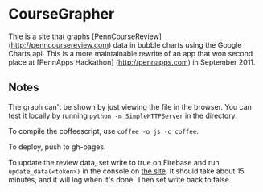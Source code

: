CourseGrapher
=============
Thie is a site that graphs [PennCourseReview] (http://penncoursereview.com) data in bubble charts using the Google Charts api.  This is a more maintainable rewrite of an app that won second place at [PennApps Hackathon] (http://pennapps.com) in September 2011.


Notes
----
The graph can't be shown by just viewing the file in the browser. You can test it locally by running `python -m SimpleHTTPServer` in the directory.

To compile the coffeescript, use `coffee -o js -c coffee`.

To deploy, push to gh-pages.

To update the review data, set write to true on Firebase and run `update_data(<token>)` in the console on [the site](http://coursegrapher.com). It should take about 15 minutes, and it will log when it's done. Then set write back to false.
